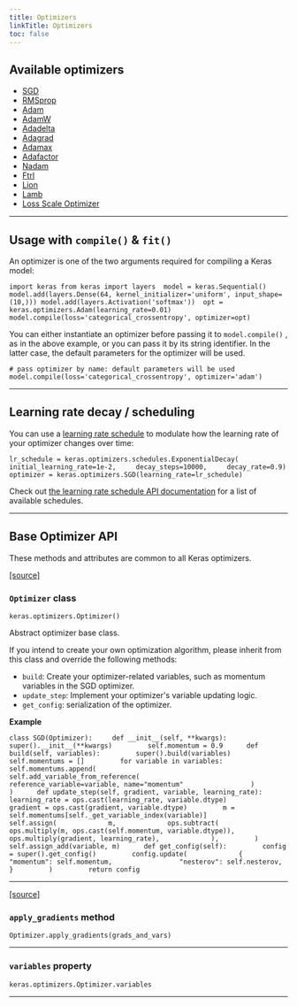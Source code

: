 ```yaml
---
title: Optimizers
linkTitle: Optimizers
toc: false
---
```


## Available optimizers

- [SGD](/api/optimizers/sgd/)
- [RMSprop](/api/optimizers/rmsprop/)
- [Adam](/api/optimizers/adam/)
- [AdamW](/api/optimizers/adamw/)
- [Adadelta](/api/optimizers/adadelta/)
- [Adagrad](/api/optimizers/adagrad/)
- [Adamax](/api/optimizers/adamax/)
- [Adafactor](/api/optimizers/adafactor/)
- [Nadam](/api/optimizers/Nadam/)
- [Ftrl](/api/optimizers/ftrl/)
- [Lion](/api/optimizers/lion/)
- [Lamb](/api/optimizers/lamb/)
- [Loss Scale Optimizer](/api/optimizers/loss_scale_optimizer/)

---

## Usage with `compile()` & `fit()`

An optimizer is one of the two arguments required for compiling a Keras model:

`import keras from keras import layers  model = keras.Sequential() model.add(layers.Dense(64, kernel_initializer='uniform', input_shape=(10,))) model.add(layers.Activation('softmax'))  opt = keras.optimizers.Adam(learning_rate=0.01) model.compile(loss='categorical_crossentropy', optimizer=opt)`

You can either instantiate an optimizer before passing it to `model.compile()` , as in the above example, or you can pass it by its string identifier. In the latter case, the default parameters for the optimizer will be used.

`# pass optimizer by name: default parameters will be used model.compile(loss='categorical_crossentropy', optimizer='adam')`

---

## Learning rate decay / scheduling

You can use a [learning rate schedule](/api/optimizers/learning_rate_schedules) to modulate how the learning rate of your optimizer changes over time:

`lr_schedule = keras.optimizers.schedules.ExponentialDecay(     initial_learning_rate=1e-2,     decay_steps=10000,     decay_rate=0.9) optimizer = keras.optimizers.SGD(learning_rate=lr_schedule)`

Check out [the learning rate schedule API documentation](/api/optimizers/learning_rate_schedules) for a list of available schedules.

---

## Base Optimizer API

These methods and attributes are common to all Keras optimizers.

[\[source\]](https://github.com/keras-team/keras/tree/v3.6.0/keras/src/optimizers/optimizer.py#L21)

### `Optimizer` class

`keras.optimizers.Optimizer()`

Abstract optimizer base class.

If you intend to create your own optimization algorithm, please inherit from this class and override the following methods:

- `build`: Create your optimizer-related variables, such as momentum variables in the SGD optimizer.
- `update_step`: Implement your optimizer's variable updating logic.
- `get_config`: serialization of the optimizer.

**Example**

`class SGD(Optimizer):     def __init__(self, **kwargs):         super().__init__(**kwargs)         self.momentum = 0.9      def build(self, variables):         super().build(variables)         self.momentums = []         for variable in variables:             self.momentums.append(                 self.add_variable_from_reference(                     reference_variable=variable, name="momentum"                 )             )      def update_step(self, gradient, variable, learning_rate):         learning_rate = ops.cast(learning_rate, variable.dtype)         gradient = ops.cast(gradient, variable.dtype)         m = self.momentums[self._get_variable_index(variable)]         self.assign(             m,             ops.subtract(                 ops.multiply(m, ops.cast(self.momentum, variable.dtype)),                 ops.multiply(gradient, learning_rate),             ),         )         self.assign_add(variable, m)      def get_config(self):         config = super().get_config()         config.update(             {                 "momentum": self.momentum,                 "nesterov": self.nesterov,             }         )         return config`

---

[\[source\]](https://github.com/keras-team/keras/tree/v3.6.0/keras/src/optimizers/base_optimizer.py#L342)

### `apply_gradients` method

`Optimizer.apply_gradients(grads_and_vars)`

---

### `variables` property

`keras.optimizers.Optimizer.variables`

---
